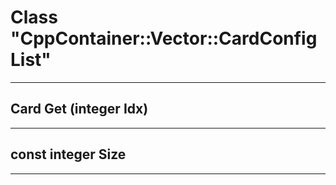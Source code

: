 # Class "CppContainer::Vector::CardConfigList"
___ 
## Card Get (integer Idx)

___ 
## const integer Size

___ 

